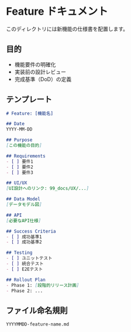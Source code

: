 # Feature ドキュメント

このディレクトリには新機能の仕様書を配置します。

## 目的
- 機能要件の明確化
- 実装前の設計レビュー
- 完成基準（DoD）の定義

## テンプレート

```markdown
# Feature: [機能名]

## Date
YYYY-MM-DD

## Purpose
[この機能の目的]

## Requirements
- [ ] 要件1
- [ ] 要件2
- [ ] 要件3

## UI/UX
[UI設計へのリンク: 99_docs/UX/...]

## Data Model
[データモデル図]

## API
[必要なAPI仕様]

## Success Criteria
- [ ] 成功基準1
- [ ] 成功基準2

## Testing
- [ ] ユニットテスト
- [ ] 統合テスト
- [ ] E2Eテスト

## Rollout Plan
- Phase 1: [段階的リリース計画]
- Phase 2: ...
```

## ファイル命名規則
```
YYYYMMDD-feature-name.md
```

